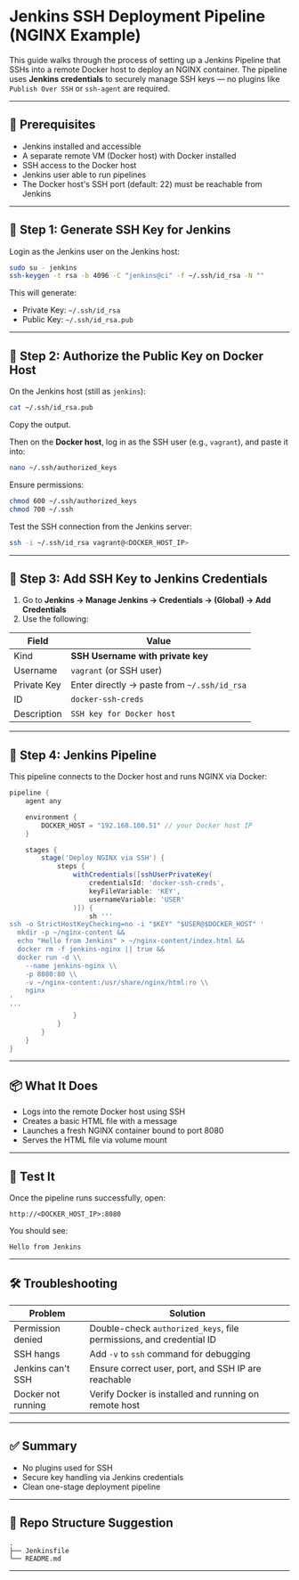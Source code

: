 # Jenkins SSH Deployment Pipeline (NGINX Example)

This guide walks through the process of setting up a Jenkins Pipeline that SSHs into a remote Docker host to deploy an NGINX container. The pipeline uses **Jenkins credentials** to securely manage SSH keys — no plugins like `Publish Over SSH` or `ssh-agent` are required.

---

## 🧰 Prerequisites

- Jenkins installed and accessible
- A separate remote VM (Docker host) with Docker installed
- SSH access to the Docker host
- Jenkins user able to run pipelines
- The Docker host's SSH port (default: 22) must be reachable from Jenkins

---

## 🔐 Step 1: Generate SSH Key for Jenkins

Login as the Jenkins user on the Jenkins host:

```bash
sudo su - jenkins
ssh-keygen -t rsa -b 4096 -C "jenkins@ci" -f ~/.ssh/id_rsa -N ""
````

This will generate:

* Private Key: `~/.ssh/id_rsa`
* Public Key: `~/.ssh/id_rsa.pub`

---

## 🔑 Step 2: Authorize the Public Key on Docker Host

On the Jenkins host (still as `jenkins`):

```bash
cat ~/.ssh/id_rsa.pub
```

Copy the output.

Then on the **Docker host**, log in as the SSH user (e.g., `vagrant`), and paste it into:

```bash
nano ~/.ssh/authorized_keys
```

Ensure permissions:

```bash
chmod 600 ~/.ssh/authorized_keys
chmod 700 ~/.ssh
```

Test the SSH connection from the Jenkins server:

```bash
ssh -i ~/.ssh/id_rsa vagrant@<DOCKER_HOST_IP>
```

---

## 🔐 Step 3: Add SSH Key to Jenkins Credentials

1. Go to **Jenkins → Manage Jenkins → Credentials → (Global) → Add Credentials**
2. Use the following:

| Field       | Value                                       |
| ----------- | ------------------------------------------- |
| Kind        | **SSH Username with private key**           |
| Username    | `vagrant` (or SSH user)                     |
| Private Key | Enter directly → paste from `~/.ssh/id_rsa` |
| ID          | `docker-ssh-creds`                          |
| Description | `SSH key for Docker host`                   |

---

## 🚀 Step 4: Jenkins Pipeline

This pipeline connects to the Docker host and runs NGINX via Docker:

```groovy
pipeline {
    agent any

    environment {
        DOCKER_HOST = "192.168.100.51" // your Docker host IP
    }

    stages {
        stage('Deploy NGINX via SSH') {
            steps {
                withCredentials([sshUserPrivateKey(
                    credentialsId: 'docker-ssh-creds',
                    keyFileVariable: 'KEY',
                    usernameVariable: 'USER'
                )]) {
                    sh '''
ssh -o StrictHostKeyChecking=no -i "$KEY" "$USER@$DOCKER_HOST" '
  mkdir -p ~/nginx-content &&
  echo "Hello from Jenkins" > ~/nginx-content/index.html &&
  docker rm -f jenkins-nginx || true &&
  docker run -d \\
    --name jenkins-nginx \\
    -p 8080:80 \\
    -v ~/nginx-content:/usr/share/nginx/html:ro \\
    nginx
'
'''
                }
            }
        }
    }
}
```

---

## 📦 What It Does

* Logs into the remote Docker host using SSH
* Creates a basic HTML file with a message
* Launches a fresh NGINX container bound to port 8080
* Serves the HTML file via volume mount

---

## 🧪 Test It

Once the pipeline runs successfully, open:

```
http://<DOCKER_HOST_IP>:8080
```

You should see:

```
Hello from Jenkins
```

---

## 🛠️ Troubleshooting

| Problem            | Solution                                                            |
| ------------------ | ------------------------------------------------------------------- |
| Permission denied  | Double-check `authorized_keys`, file permissions, and credential ID |
| SSH hangs          | Add `-v` to `ssh` command for debugging                             |
| Jenkins can't SSH  | Ensure correct user, port, and SSH IP are reachable                 |
| Docker not running | Verify Docker is installed and running on remote host               |

---

## ✅ Summary

* No plugins used for SSH
* Secure key handling via Jenkins credentials
* Clean one-stage deployment pipeline

---

## 📁 Repo Structure Suggestion

```
.
├── Jenkinsfile
└── README.md
```

---

